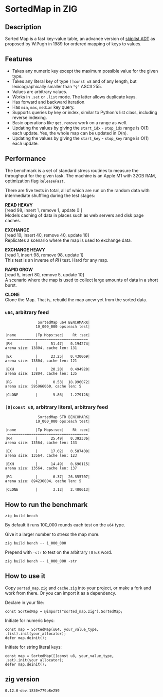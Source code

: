 # SortedMap in ZIG

## Description

Sorted Map is a fast key-value table, an advance version of [skiplist ADT](https://en.wikipedia.org/wiki/Skip_list) as proposed by W.Pugh in 1989 for ordered mapping of keys to  values.

## Features 
* Takes any numeric key except the maximum possible value for the given type. 
* Takes any literal key of type `[]const u8` and of any length, but lexicographically smaller than `"ÿ"` ASCII 255. 
* Values are arbitrary values.
* Works in `.set` or `.list` mode. The latter allows duplicate keys.
* Has forward and backward iteration.
* Has `min`, `max`, `median` key query.
* Supports queries by key or index, similar to Python's list class, including reverse indexing.
* Basic operations like `get`, `remove` work on a range as well.
* Updating the values by giving the `start_idx` - `stop_idx` range is O(1) each update. Yes, the whole map can be updated in O(n).
* Updating the values by giving the `start_key` - `stop_key` range is O(1) each update.

## Performance
The benchmark is a set of standard stress routines to measure the throughput for the given task. The machine is an Apple M1 with 32GB RAM, optimization flag `ReleaseFast`.

There are five tests in total, all of which are run on the random data with intermediate shuffling during the test stages:

**READ HEAVY**\
[read 98, insert 1,  remove 1,  update 0 ]\
Models caching of data in places such as web servers and disk page caches.

**EXCHANGE**\
[read 10, insert 40, remove 40, update 10]\
Replicates a scenario where the map is used to exchange data.

**EXCHANGE HEAVY**\
[read 1, insert 98, remove 98, update 1]\
This test is an inverse of *RH* test. Hard for any map.

**RAPID GROW**\
[read 5,  insert 80, remove 5,  update 10]\
A scenario where the map is used to collect large amounts of data in a short burst.

**CLONE**\
Clone the Map. That is, rebuild the map anew yet from the sorted data.

### `u64`, arbitrary feed
```
               SortedMap u64 BENCHMARK|
              10_000_000 ops:each test|

|name         |Tp Mops:sec|    Rt :sec|
 =====================================
|RH           |      51.47|   0.194274|
arena size: 13804, cache len: 131

|EX           |      23.25|   0.430069|
arena size: 13804, cache len: 121

|EXH          |      20.20|   0.494928|
arena size: 13804, cache len: 135

|RG           |       0.53|  18.996072|
arena size: 595966060, cache len: 5

|CLONE        |       5.86|   1.279128|
```

### `[8]const u8`, arbitrary literal, arbitrary feed
```
               SortedMap STR BENCHMARK|
              10_000_000 ops:each test|

|name         |Tp Mops:sec|    Rt :sec|
 =====================================
|RH           |      25.49|   0.392336|
arena size: 13564, cache len: 133

|EX           |      17.02|   0.587408|
arena size: 13564, cache len: 123

|EXH          |      14.49|   0.690115|
arena size: 13564, cache len: 137

|RG           |       0.37|  26.855707|
arena size: 894236804, cache len: 5

|CLONE        |       3.12|   2.400613|
```

## How to run the benchmark
```
zig build bench
```
By default it runs 100_000 rounds each test on the `u64` type.

Give it a larger number to stress the map more.
```
zig build bench -- 1_000_000
```
Prepend with `-str` to test on the arbitrary `[8]u8` word.
```
zig build bench -- 1_000_000 -str
```

## How to use it
Copy `sorted_map.zig` and `cache.zig` into your project, or make a fork and work from there. Or you can import it as a dependency.

Declare in your file:
```zig
const SortedMap = @import("sorted_map.zig").SortedMap;
```

Initiate for numeric keys:
```zig
const map = SortedMap(u64, your_value_type, .list).init(your_allocator);
defer map.deinit();

```

Initiate for string literal keys:
```zig
const map = SortedMap([]const u8, your_value_type, .set).init(your_allocator);
defer map.deinit();
```


## zig version
```
0.12.0-dev.1830+779b8e259
```













